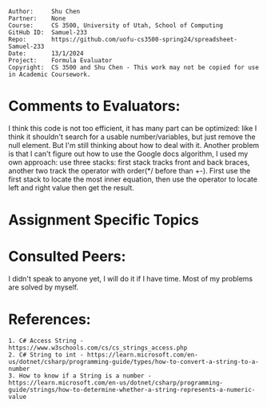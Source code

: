 ```
Author:     Shu Chen
Partner:    None
Course:     CS 3500, University of Utah, School of Computing
GitHub ID:  Samuel-233
Repo:       https://github.com/uofu-cs3500-spring24/spreadsheet-Samuel-233
Date:       13/1/2024
Project:    Formula Evaluator
Copyright:  CS 3500 and Shu Chen - This work may not be copied for use in Academic Coursework.
```

# Comments to Evaluators:

I think this code is not too efficient, it has many part can be optimized: like I think it shouldn't search for a usable number/variables, but just remove the null element. But I'm still thinking about how to deal with it.
Another problem is that I can't figure out how to use the Google docs algorithm, I used my own approach: use three stacks: first stack tracks front and back braces, another two track the operator with order(*/ before than +-). First use the first stack to locate the most inner equation, then use the operator to locate left and right value then get the result.

# Assignment Specific Topics


# Consulted Peers:

I didn't speak to anyone yet, I will do it if I have time. Most of my problems are solved by myself.

# References:

    1. C# Access String - https://www.w3schools.com/cs/cs_strings_access.php
    2. C# String to int - https://learn.microsoft.com/en-us/dotnet/csharp/programming-guide/types/how-to-convert-a-string-to-a-number
    3. How to know if a String is a number - https://learn.microsoft.com/en-us/dotnet/csharp/programming-guide/strings/how-to-determine-whether-a-string-represents-a-numeric-value